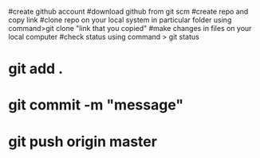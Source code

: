 #create github account
#download github from git scm
#create repo and copy link
#clone repo on your local system in particular folder using command>git clone "link that you copied"
#make changes in files on your local computer
#check status using command > git status
# git add .
# git commit -m "message"
# git push origin master 